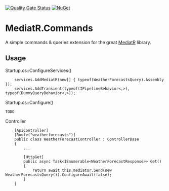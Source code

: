 [![Quality Gate Status](https://sonarcloud.io/api/project_badges/measure?project=vip32_MediatR.Commands&metric=alert_status)](https://sonarcloud.io/dashboard?id=vip32_MediatR.Commands)
[![NuGet](https://img.shields.io/nuget/v/MediatR.Commands.svg)](https://www.nuget.org/packages/MediatR.Commands/)

# MediatR.Commands
A simple commands & queries extension for the great [MediatR](https://github.com/jbogard/MediatR) library.

## Usage

Startup.cs::ConfigureServices()
```
    services.AddMediatR(new[] { typeof(WeatherForecastsQuery).Assembly });
    services.AddTransient(typeof(IPipelineBehavior<,>), typeof(DummyQueryBehavior<,>));
```

Startup.cs::Configure()
```
TODO
```

Controller
```
    [ApiController]
    [Route("weatherforecasts")]
    public class WeatherForecastController : ControllerBase
    {
        ...

        [HttpGet]
        public async Task<IEnumerable<WeatherForecastResponse>> Get()
        {
            return await this.mediator.Send(new WeatherForecastsQuery()).ConfigureAwait(false);
        }
    }
```
